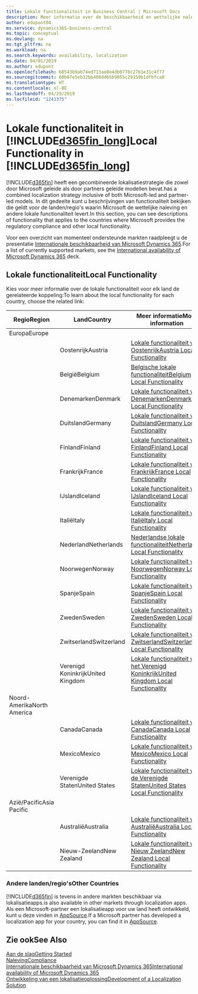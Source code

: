 ```yaml
---
title: Lokale functionaliteit in Business Central | Microsoft Docs
description: Meer informatie over de beschikbaarheid en wettelijke naleving van Dynamics 365 Business Central.
author: edupont04
ms.service: dynamics365-business-central
ms.topic: conceptual
ms.devlang: na
ms.tgt_pltfrm: na
ms.workload: na
ms.search.keywords: availability, localization
ms.date: 04/01/2019
ms.author: edupont
ms.openlocfilehash: 68543b9ab74ed713ae0e4db0778c27b1e31c4f77
ms.sourcegitcommit: 60b87e5eb32bb408dd65b9855c29159b1dfbfca8
ms.translationtype: HT
ms.contentlocale: nl-BE
ms.lasthandoff: 04/29/2019
ms.locfileid: "1241375"
---
```

# <a name="local-functionality-in-included365finlongincludesd365finlongmdmd"></a><span data-ttu-id="d56cc-103">Lokale functionaliteit in [!INCLUDE[d365fin_long](includes/d365fin_long_md.md)]</span><span class="sxs-lookup"><span data-stu-id="d56cc-103">Local Functionality in [!INCLUDE[d365fin_long](includes/d365fin_long_md.md)]</span></span>
[!INCLUDE[d365fin](includes/d365fin_md.md)] <span data-ttu-id="d56cc-104">heeft een gecombineerde lokalisatiestrategie die zowel door Microsoft geleide als door partners geleide modellen bevat.</span><span class="sxs-lookup"><span data-stu-id="d56cc-104">has a combined localization strategy inclusive of both Microsoft-led and partner-led models.</span></span> <span data-ttu-id="d56cc-105">In dit gedeelte kunt u beschrijvingen van functionaliteit bekijken die geldt voor de landen/regio's waarin Microsoft de wettelijke naleving en andere lokale functionaliteit levert.</span><span class="sxs-lookup"><span data-stu-id="d56cc-105">In this section, you can see descriptions of functionality that applies to the countries where Microsoft provides the regulatory compliance and other local functionality.</span></span>  

<span data-ttu-id="d56cc-106">Voor een overzicht van momenteel ondersteunde markten raadpleegt u de presentatie [Internationale beschikbaarheid van Microsoft Dynamics 365](https://docs.microsoft.com/en-us/dynamics365/get-started/availability).</span><span class="sxs-lookup"><span data-stu-id="d56cc-106">For a list of currently supported markets, see the [International availability of Microsoft Dynamics 365](https://docs.microsoft.com/en-us/dynamics365/get-started/availability) deck.</span></span>  

## <a name="local-functionality"></a><span data-ttu-id="d56cc-107">Lokale functionaliteit</span><span class="sxs-lookup"><span data-stu-id="d56cc-107">Local Functionality</span></span>
<span data-ttu-id="d56cc-108">Kies voor meer informatie over de lokale functionaliteit voor elk land de gerelateerde koppeling:</span><span class="sxs-lookup"><span data-stu-id="d56cc-108">To learn about the local functionality for each country, choose the related link:</span></span>

| <span data-ttu-id="d56cc-109">Regio</span><span class="sxs-lookup"><span data-stu-id="d56cc-109">Region</span></span> | <span data-ttu-id="d56cc-110">Land</span><span class="sxs-lookup"><span data-stu-id="d56cc-110">Country</span></span> | <span data-ttu-id="d56cc-111">Meer informatie</span><span class="sxs-lookup"><span data-stu-id="d56cc-111">More information</span></span> |
| --- | --- |--- |
| <span data-ttu-id="d56cc-112">Europa</span><span class="sxs-lookup"><span data-stu-id="d56cc-112">Europe</span></span> |  | |
|        | <span data-ttu-id="d56cc-113">Oostenrijk</span><span class="sxs-lookup"><span data-stu-id="d56cc-113">Austria</span></span> | [<span data-ttu-id="d56cc-114">Lokale functionaliteit voor Oostenrijk</span><span class="sxs-lookup"><span data-stu-id="d56cc-114">Austria Local Functionality</span></span>](localfunctionality/austria/austria-local-functionality.md) |
|        | <span data-ttu-id="d56cc-115">België</span><span class="sxs-lookup"><span data-stu-id="d56cc-115">Belgium</span></span> |  [<span data-ttu-id="d56cc-116">Belgische lokale functionaliteit</span><span class="sxs-lookup"><span data-stu-id="d56cc-116">Belgium Local Functionality</span></span>](localfunctionality/belgium/belgium-local-functionality.md) |
|        | <span data-ttu-id="d56cc-117">Denemarken</span><span class="sxs-lookup"><span data-stu-id="d56cc-117">Denmark</span></span> | [<span data-ttu-id="d56cc-118">Lokale functionaliteit voor Denemarken</span><span class="sxs-lookup"><span data-stu-id="d56cc-118">Denmark Local Functionality</span></span>](localfunctionality/denmark/denmark-local-functionality.md) |
|        | <span data-ttu-id="d56cc-119">Duitsland</span><span class="sxs-lookup"><span data-stu-id="d56cc-119">Germany</span></span> | [<span data-ttu-id="d56cc-120">Lokale functionaliteit voor Duitsland</span><span class="sxs-lookup"><span data-stu-id="d56cc-120">Germany Local Functionality</span></span>](localfunctionality/germany/germany-local-functionality.md) |
|        | <span data-ttu-id="d56cc-121">Finland</span><span class="sxs-lookup"><span data-stu-id="d56cc-121">Finland</span></span> | [<span data-ttu-id="d56cc-122">Lokale functionaliteit voor Finland</span><span class="sxs-lookup"><span data-stu-id="d56cc-122">Finland Local Functionality</span></span>](localfunctionality/finland/finland-local-functionality.md) |
|        | <span data-ttu-id="d56cc-123">Frankrijk</span><span class="sxs-lookup"><span data-stu-id="d56cc-123">France</span></span> | [<span data-ttu-id="d56cc-124">Lokale functionaliteit voor Frankrijk</span><span class="sxs-lookup"><span data-stu-id="d56cc-124">France Local Functionality</span></span>](localfunctionality/france/france-local-functionality.md) |
|        | <span data-ttu-id="d56cc-125">IJsland</span><span class="sxs-lookup"><span data-stu-id="d56cc-125">Iceland</span></span> | [<span data-ttu-id="d56cc-126">Lokale functionaliteit voor IJsland</span><span class="sxs-lookup"><span data-stu-id="d56cc-126">Iceland Local Functionality</span></span>](localfunctionality/iceland/iceland-local-functionality.md) |
|        | <span data-ttu-id="d56cc-127">Italië</span><span class="sxs-lookup"><span data-stu-id="d56cc-127">Italy</span></span> | [<span data-ttu-id="d56cc-128">Lokale functionaliteit voor Italië</span><span class="sxs-lookup"><span data-stu-id="d56cc-128">Italy Local Functionality</span></span>](localfunctionality/italy/italy-local-functionality.md) |
|        | <span data-ttu-id="d56cc-129">Nederland</span><span class="sxs-lookup"><span data-stu-id="d56cc-129">Netherlands</span></span> | [<span data-ttu-id="d56cc-130">Nederlandse lokale functionaliteit</span><span class="sxs-lookup"><span data-stu-id="d56cc-130">Netherlands Local Functionality</span></span>](localfunctionality/netherlands/netherlands-local-functionality.md) |
|        | <span data-ttu-id="d56cc-131">Noorwegen</span><span class="sxs-lookup"><span data-stu-id="d56cc-131">Norway</span></span> | [<span data-ttu-id="d56cc-132">Lokale functionaliteit voor Noorwegen</span><span class="sxs-lookup"><span data-stu-id="d56cc-132">Norway Local Functionality</span></span>](localfunctionality/norway/norway-local-functionality.md) |
|        | <span data-ttu-id="d56cc-133">Spanje</span><span class="sxs-lookup"><span data-stu-id="d56cc-133">Spain</span></span> | [<span data-ttu-id="d56cc-134">Lokale functionaliteit voor Spanje</span><span class="sxs-lookup"><span data-stu-id="d56cc-134">Spain Local Functionality</span></span>](localfunctionality/spain/spain-local-functionality.md) |
|        | <span data-ttu-id="d56cc-135">Zweden</span><span class="sxs-lookup"><span data-stu-id="d56cc-135">Sweden</span></span> | [<span data-ttu-id="d56cc-136">Lokale functionaliteit voor Zweden</span><span class="sxs-lookup"><span data-stu-id="d56cc-136">Sweden Local Functionality</span></span>](localfunctionality/sweden/sweden-local-functionality.md) |
|        | <span data-ttu-id="d56cc-137">Zwitserland</span><span class="sxs-lookup"><span data-stu-id="d56cc-137">Switzerland</span></span> | [<span data-ttu-id="d56cc-138">Lokale functionaliteit voor Zwitserland</span><span class="sxs-lookup"><span data-stu-id="d56cc-138">Switzerland Local Functionality</span></span>](localfunctionality/switzerland/switzerland-local-functionality.md) |
|        | <span data-ttu-id="d56cc-139">Verenigd Koninkrijk</span><span class="sxs-lookup"><span data-stu-id="d56cc-139">United Kingdom</span></span> | [<span data-ttu-id="d56cc-140">Lokale functionaliteit voor het Verenigd Koninkrijk</span><span class="sxs-lookup"><span data-stu-id="d56cc-140">United Kingdom Local Functionality</span></span>](localfunctionality/unitedkingdom/united-kingdom-local-functionality.md) |
| <span data-ttu-id="d56cc-141">Noord-Amerika</span><span class="sxs-lookup"><span data-stu-id="d56cc-141">North America</span></span> |       |  |
|        | <span data-ttu-id="d56cc-142">Canada</span><span class="sxs-lookup"><span data-stu-id="d56cc-142">Canada</span></span>|[<span data-ttu-id="d56cc-143">Lokale functionaliteit voor Canada</span><span class="sxs-lookup"><span data-stu-id="d56cc-143">Canada Local Functionality</span></span>](localfunctionality/canada/canada-local-functionality.md) |
|        | <span data-ttu-id="d56cc-144">Mexico</span><span class="sxs-lookup"><span data-stu-id="d56cc-144">Mexico</span></span> | [<span data-ttu-id="d56cc-145">Lokale functionaliteit voor Mexico</span><span class="sxs-lookup"><span data-stu-id="d56cc-145">Mexico Local Functionality</span></span>](localfunctionality/mexico/mexico-local-functionality.md) |
|        | <span data-ttu-id="d56cc-146">Verenigde Staten</span><span class="sxs-lookup"><span data-stu-id="d56cc-146">United States</span></span>|[<span data-ttu-id="d56cc-147">Lokale functionaliteit voor de Verenigde Staten</span><span class="sxs-lookup"><span data-stu-id="d56cc-147">United States Local Functionality</span></span>](localfunctionality/unitedstates/united-states-local-functionality.md) |
| <span data-ttu-id="d56cc-148">Azië/Pacific</span><span class="sxs-lookup"><span data-stu-id="d56cc-148">Asia Pacific</span></span> |       |  |
|        | <span data-ttu-id="d56cc-149">Australië</span><span class="sxs-lookup"><span data-stu-id="d56cc-149">Australia</span></span> | [<span data-ttu-id="d56cc-150">Lokale functionaliteit voor Australië</span><span class="sxs-lookup"><span data-stu-id="d56cc-150">Australia Local Functionality</span></span>](localfunctionality/australia/australia-local-functionality.md) |
|        | <span data-ttu-id="d56cc-151">Nieuw-Zeeland</span><span class="sxs-lookup"><span data-stu-id="d56cc-151">New Zealand</span></span> | [<span data-ttu-id="d56cc-152">Lokale functionaliteit voor Nieuw Zeeland</span><span class="sxs-lookup"><span data-stu-id="d56cc-152">New Zealand Local Functionality</span></span>](localfunctionality/newzealand/new-zealand-local-functionality.md) |

### <a name="other-countries"></a><span data-ttu-id="d56cc-153">Andere landen/regio's</span><span class="sxs-lookup"><span data-stu-id="d56cc-153">Other Countries</span></span>
[!INCLUDE[d365fin](includes/d365fin_md.md)] <span data-ttu-id="d56cc-154">is tevens in andere markten beschikbaar via lokalisatieapps.</span><span class="sxs-lookup"><span data-stu-id="d56cc-154">is also available in other markets through localization apps.</span></span> <span data-ttu-id="d56cc-155">Als een Microsoft-partner een lokalisatieapp voor uw land heeft ontwikkeld, kunt u deze vinden in [AppSource](https://appsource.microsoft.com/en-us/product/dynamics-365-business-central/).</span><span class="sxs-lookup"><span data-stu-id="d56cc-155">If a Microsoft partner has developed a localization app for your country, you can find it in [AppSource](https://appsource.microsoft.com/en-us/product/dynamics-365-business-central/).</span></span>

## <a name="see-also"></a><span data-ttu-id="d56cc-156">Zie ook</span><span class="sxs-lookup"><span data-stu-id="d56cc-156">See Also</span></span>
[<span data-ttu-id="d56cc-157">Aan de slag</span><span class="sxs-lookup"><span data-stu-id="d56cc-157">Getting Started</span></span>](product-get-started.md)  
[<span data-ttu-id="d56cc-158">Naleving</span><span class="sxs-lookup"><span data-stu-id="d56cc-158">Compliance</span></span>](compliance/compliance-overview.md)  
[<span data-ttu-id="d56cc-159">Internationale beschikbaarheid van Microsoft Dynamics 365</span><span class="sxs-lookup"><span data-stu-id="d56cc-159">International availability of Microsoft Dynamics 365</span></span>](https://docs.microsoft.com/en-us/dynamics365/get-started/availability)  
[<span data-ttu-id="d56cc-160">Ontwikkeling van een lokalisatieoplossing</span><span class="sxs-lookup"><span data-stu-id="d56cc-160">Development of a Localization Solution</span></span>](/dynamics365/business-central/dev-itpro/developer/readiness/readiness-develop-localization)  

